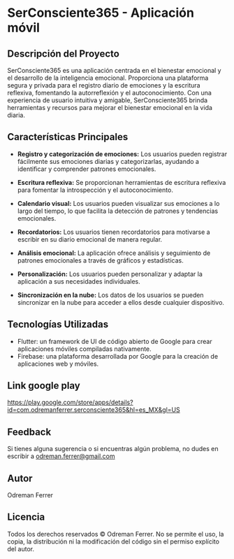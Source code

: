# SerConsciente365 - Aplicación móvil

## Descripción del Proyecto

SerConsciente365 es una aplicación centrada en el bienestar emocional y el desarrollo de la inteligencia emocional. Proporciona una plataforma segura y privada para el registro diario de emociones y la escritura reflexiva, fomentando la autorreflexión y el autoconocimiento. Con una experiencia de usuario intuitiva y amigable, SerConsciente365 brinda herramientas y recursos para mejorar el bienestar emocional en la vida diaria.

## Características  Principales

* **Registro y categorización de emociones:** Los usuarios pueden registrar fácilmente sus emociones diarias y categorizarlas, ayudando a identificar y comprender patrones emocionales.

* **Escritura reflexiva:** Se proporcionan herramientas de escritura reflexiva para fomentar la introspección y el autoconocimiento.

* **Calendario visual:** Los usuarios pueden visualizar sus emociones a lo largo del tiempo, lo que facilita la detección de patrones y tendencias emocionales.

* **Recordatorios:** Los usuarios tienen recordatorios para motivarse a escribir en su diario emocional de manera regular.

* **Análisis emocional:** La aplicación ofrece análisis y seguimiento de patrones emocionales a través de gráficos y estadísticas.

* **Personalización:** Los usuarios pueden personalizar y adaptar la aplicación a sus necesidades individuales.

* **Sincronización en la nube:** Los datos de los usuarios se pueden sincronizar en la nube para acceder a ellos desde cualquier dispositivo.

## Tecnologías Utilizadas

- Flutter: un framework de UI de código abierto de Google para crear aplicaciones móviles compiladas nativamente.
- Firebase: una plataforma desarrollada por Google para la creación de aplicaciones web y móviles.

## Link google play

https://play.google.com/store/apps/details?id=com.odremanferrer.serconsciente365&hl=es_MX&gl=US

## Feedback

Si tienes alguna sugerencia o si encuentras algún problema, no dudes en escribir a odreman.ferrer@gmail.com

## Autor

Odreman Ferrer

## Licencia

Todos los derechos reservados © Odreman Ferrer. No se permite el uso, la copia, la distribución ni la modificación del código sin el permiso explícito del autor.
